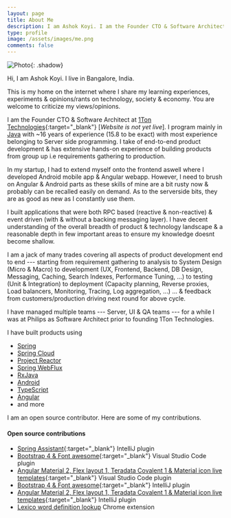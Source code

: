 ```yaml
---
layout: page
title: About Me
description: I am Ashok Koyi. I am the Founder CTO & Software Architect at 1Ton Technologies
type: profile
image: /assets/images/me.png
comments: false
---
```


![Photo]({{site.baseurl}}/assets/images/me.png){: .shadow}

Hi, I am Ashok Koyi. I live in Bangalore, India.

This is my home on the internet where I share my learning experiences, experiments & opinions/rants on technology, society & economy. You are welcome to criticize my views/opinions.

I am the Founder CTO & Software Architect at [1Ton Technologies](https://1ton.in){:target="\_blank"} [*Website is not yet live*]. I program mainly in [Java](https://en.wikipedia.org/wiki/Java_(software_platform)) with ~16 years of experience (15.8 to be exact) with most experience belonging to Server side programming. I take of end-to-end product development & has extensive hands-on experience of building products from group up i.e requirements gathering to production.

In my startup, I had to extend myself onto the frontend aswell where I developed Android mobile app & Angular webapp. However, I need to brush on Angular & Android parts as these skills of mine are a bit rusty now & probably can be recalled easily on demand. As to the serverside bits, they are as good as new as I constantly use them.

I built applications that were both RPC based (reactive & non-reactive) & event driven (with & without a backing messaging layer). I have decent understanding of the overall breadth of product & technology landscape & a reasonable depth in few important areas to ensure my knowledge doesnt become shallow.

I am a jack of many trades covering all aspects of product development end to end --- starting from requirement gathering to analysis to System Design (Micro & Macro) to development (UX, Frontend, Backend, DB Design, Messaging, Caching, Search Indexes, Performance Tuning, ...) to testing (Unit & Integration) to deployment (Capacity planning, Reverse proxies, Load balancers, Monitoring, Tracing, Log aggregation, ...) ... & feedback from customers/production driving next round for above cycle.

I have managed multiple teams --- Server, UI & QA teams --- for a while I was at Philips as Software Architect prior to founding 1Ton Technologies.

I have built products using

- [Spring](https://spring.io)
- [Spring Cloud](https://projects.spring.io/spring-cloud/)
- [Project Reactor](https://projectreactor.io)
- [Spring WebFlux](https://docs.spring.io/spring-framework/docs/current/reference/html/web-reactive.html)
- [RxJava](https://github.com/ReactiveX/RxJava)
- [Android](https://www.android.com)
- [TypeScript](https://www.typescriptlang.org)
- [Angular](https://angular.io)
- and more

I am an open source contributor. Here are some of my contributions.

#### Open source contributions

- [Spring Assistant](https://plugins.jetbrains.com/plugin/10229-spring-assistant){:target="\_blank"} IntelliJ plugin
- [Bootstrap 4 & Font awesome](https://marketplace.visualstudio.com/items?itemName=thekalinga.bootstrap4-vscode){:target="\_blank"} Visual Studio Code plugin
- [Angular Material 2, Flex layout 1, Teradata Covalent 1 & Material icon live templates](https://marketplace.visualstudio.com/items?itemName=1tontech.angular-material){:target="\_blank"} Visual Studio Code plugin
- [Bootstrap 4 & Font awesome](https://plugins.jetbrains.com/plugin/9341-bootstrap-4--font-awesome){:target="\_blank"} IntelliJ plugin
- [Angular Material 2, Flex layout 1, Teradata Covalent 1 & Material icon live templates](https://plugins.jetbrains.com/plugin/9490-angular-material-2-flex-layout-1-teradata-covalent-1--material-icon-live-templates){:target="\_blank"} IntelliJ plugin
- [Lexico word definition lookup](https://chrome.google.com/webstore/detail/lexico-word-definition-lo/afhfgocoemlagldkalfgobmbkhljkemo) Chrome extension

